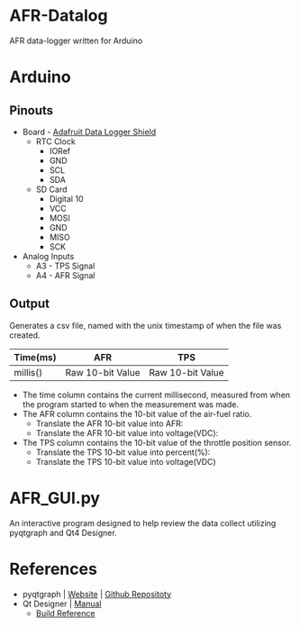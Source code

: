# AFR-Datalog
AFR data-logger written for Arduino

# Arduino
## Pinouts
* Board - [Adafruit Data Logger Shield](https://learn.adafruit.com/adafruit-data-logger-shield/overview)
  * RTC Clock
    * IORef
    * GND
    * SCL
    * SDA
  * SD Card
    * Digital 10
    * VCC
    * MOSI
    * GND
    * MISO
    * SCK
* Analog Inputs
  * A3 - TPS Signal
  * A4 - AFR Signal
## Output
Generates a csv file, named with the unix timestamp of when the file was created.

| Time(ms) | AFR | TPS |
| -------- | --- | --- |
| millis() | Raw 10-bit Value | Raw 10-bit Value |

* The time column contains the current millisecond, measured from when the program started to when the measurement was made.
* The AFR column contains the 10-bit value of the air-fuel ratio.
  * Translate the AFR 10-bit value into AFR:
  * Translate the AFR 10-bit value into voltage(VDC):
* The TPS column contains the 10-bit value of the throttle position sensor.
  * Translate the TPS 10-bit value into percent(%):
  * Translate the TPS 10-bit value into voltage(VDC)

# AFR_GUI.py
An interactive program designed to help review the data collect utilizing pyqtgraph and Qt4 Designer.

# References
* pyqtgraph | [Website](http://www.pyqtgraph.org) | [Github Repositoty](https://github.com/pyqtgraph/pyqtgraph)
* Qt Designer | [Manual](https://doc.qt.io/archives/qt-4.8/designer-manual.html)
  * [Build Reference](https://www.tutorialspoint.com/pyqt/pyqt_using_qt_designer.htm)
